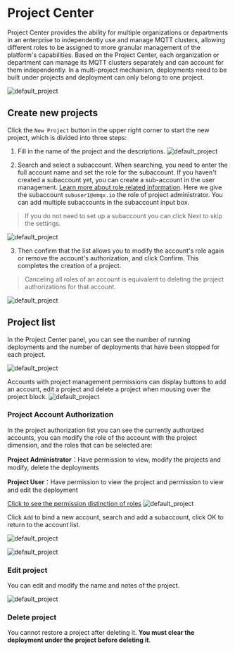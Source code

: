 # Project Center

Project Center provides the ability for multiple organizations or departments in an enterprise to independently use and manage MQTT clusters, allowing different roles to be assigned to more granular management of the platform's capabilities. Based on the Project Center, each organization or department can manage its MQTT clusters separately and can account for them independently. In a multi-project mechanism, deployments need to be built under projects and deployment can only belong to one project.

![default_project](./_assets/pc_default.png)


## Create new projects

Click the `New Project` button in the upper right corner to start the new project, which is divided into three steps:

1. Fill in the name of the project and the descriptions.
![default_project](./_assets/pc_step1.png)


2. Search and select a subaccount. When searching, you need to enter the full account name and set the role for the subaccount. If you haven't created a subaccount yet, you can create a sub-account in the user management. [Learn more about role related information](./user.md). Here we give the subaccount `subuser1@emqx.io` the role of project administrator. You can add multiple subaccounts in the subaccount input box.
> If you do not need to set up a subaccount you can click Next to skip the settings.

![default_project](./_assets/pc_step2.png)


3. Then confirm that the list allows you to modify the account's role again or remove the account's authorization, and click Confirm. This completes the creation of a project.
> Canceling all roles of an account is equivalent to deleting the project authorizations for that account.

![default_project](./_assets/pc_step3.png)


## Project list

In the Project Center panel, you can see the number of running deployments and the number of deployments that have been stopped for each project.

![default_project](./_assets/pc_default.png)


Accounts with project management permissions can display buttons to add an account, edit a project and delete a project when mousing over the project block.
![default_project](./_assets/pc-opts.png)


### Project Account Authorization
In the project authorization list you can see the currently authorized accounts, you can modify the role of the account with the project dimension, and the roles that can be selected are:

**Project Administrator**：Have permission to view, modify the projects and modify, delete the deployments

**Project User**：Have permission to view the project and permission to view and edit the deployment

[Click to see the permission distinction of roles](./role.md)
![default_project](./_assets/pc_opts_1.jpg)


Click `Add` to bind a new account, search and add a subaccount, click OK to return to the account list.

![default_project](./_assets/pc_opts_2.png)

![default_project](./_assets/pc_opts_3.jpg)

### Edit project
You can edit and modify the name and notes of the project.

![default_project](./_assets/pc_opts_4.png)

### Delete project
You cannot restore a project after deleting it. **You must clear the deployment under the project before deleting it**.


